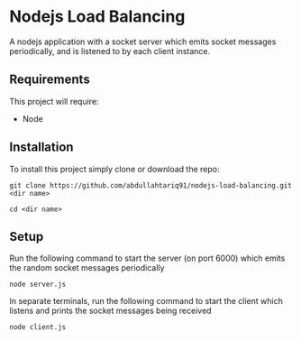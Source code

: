 # Nodejs Load Balancing

A nodejs application with a socket server which emits socket messages periodically, and is listened to by each client instance.

## Requirements

This project will require:
* Node

## Installation

To install this project simply clone or download the repo:

`git clone https://github.com/abdullahtariq91/nodejs-load-balancing.git <dir name>`

`cd <dir name>`

## Setup

Run the following command to start the server (on port 6000) which emits the random socket messages periodically

`node server.js`

In separate terminals, run the following command to start the client which listens and prints the socket messages being received

`node client.js`

